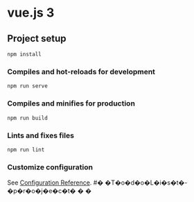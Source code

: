# vue.js 3

## Project setup
```
npm install
```

### Compiles and hot-reloads for development
```
npm run serve
```

### Compiles and minifies for production
```
npm run build
```

### Lints and fixes files
```
npm run lint
```

### Customize configuration
See [Configuration Reference](https://cli.vuejs.org/config/).
#� �T�o�d�o�L�i�s�t�-�p�r�o�j�e�c�t�
�
�
